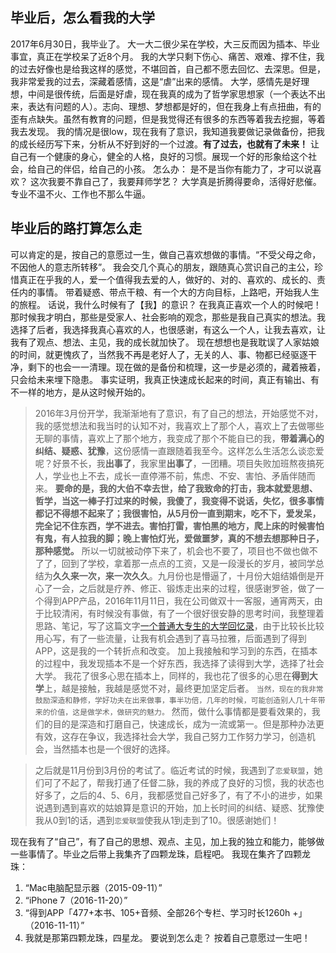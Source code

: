 ## 毕业后，怎么看我的大学 
2017年6月30日，我毕业了。
大一大二很少呆在学校，大三反而因为插本、毕业事宜，真正在学校呆了近8个月。
我的大学只剩下伤心、痛苦、艰难、撑不住，我的过去好像也是给我这样的感觉，不堪回首，自己都不愿去回忆、去深思。但是，我非常爱我的过去，深藏着感情，这是“虐”出来的感情。
大学，感情先是好理想，中间是很传统，后面是好虐，现在我真的成为了哲学家思想家（一个表达不出来，表达有问题的人）。志向、理想、梦想都是好的，但在我身上有点扭曲，有的歪有点缺失。虽然有教育的问题，但是我觉得还有很多的东西等着我去挖掘，等着我去发现。
我的情况是很low，现在我有了意识，我知道我要做记录做备份，把我的成长经历写下来，分析从不好到好的一个过渡。**有了过去，也就有了未来！**
让自己有一个健康的身心，健全的人格，良好的习惯。展现一个好的形象给这个社会，给自己的伴侣，给自己的小孩。
怎么办：
是不是当你有能力了，才可以说喜欢？
这次我要不靠自己了，我要拜师学艺？
大学真是折腾得要命，活得好悲催。专业不温不火、工作也不那么牛逼。

## 毕业后的路打算怎么走
可以肯定的是，按自己的意愿过一生，做自己喜欢想做的事情。“不受父母之命，不因他人的意志所转移”。
我会交几个真心的朋友，跟随真心赏识自己的主公，珍惜真正在乎我的人，爱一个值得我去爱的人，做好的、对的、喜欢的、成长的、责任内的事情。
带着疑惑、带点干粮、有一个大的方向目标，上路吧，开始我人生的旅程。
话说，我什么时候有了【我】的意识？
在我真正喜欢一个人的时候吧！那时候我才明白，那些是受家人、社会影响的观念，那些是我自己真实的想法。我选择了后者，我选择我真心喜欢的人，也很感谢，有这么一个人，让我去喜欢，让我有了观点、想法、主见，我的成长就加快了。
现在想想也是我耽误了人家姑娘的时间，就更愧疚了，当然我不再是老好人了，无关的人、事、物都已经驱逐干净，剩下的也会一一清理。现在做的是备份和梳理，这一步是必须的，藏着掖着，只会给未来埋下隐患。
事实证明，我真正快速成长起来的时间，真正有输出、有不一样的地方，是从这时候开始的。
>2016年3月份开学，我渐渐地有了意识，有了自己的想法，开始感觉不对，我的感觉想法和我当时的认知不对，我喜欢上了那个人，喜欢上了去做哪些无聊的事情，喜欢上了那个地方，我变成了那个不能自已的我，**带着满心的纠结、疑惑、犹豫**，这份感情一直跟随着我至今。这样怎么生活怎么谈恋爱呢？好景不长，我**出事了**，我家里**出事了**，一团糟。项目失败加班熬夜搞死人，学业也上不去，成长一直停滞不前，焦虑、不安、害怕、矛盾伴随而来。
**要命的是，我的大伯不幸去世，给了我致命的打击，我本就爱思想、哲学，当这一棒子打过来的时候，我傻了，我变得不说话，失忆，很多事情都记不得想不起来了；我很害怕，从5月份一直到期末，吃不下，爱发呆，完全记不住东西，学不进去。害怕打雷，害怕黑的地方，爬上床的时候害怕有鬼，有人拉我的脚；晚上害怕灯光，爱做噩梦，真的不想去想那种日子，那种感觉。**
所以一切就被动停下来了，机会也不要了，项目也不做也做不了了，回到了学校，拿着那一点点的工资，又是一段漫长的岁月，被同学总结为**久久来一次，来一次久久**。九月份也是懵逼了，十月份大姐结婚倒是开心了一会，之后就是疗养、修正、锻炼走出来的过程，很感谢罗爸，做了一个得到APP产品，2016年11月11日，我在公司做双十一客服，通宵两天，由于比较清闲，有时候没有事做，有了一个很好很安静的思考时间，我整理着思路、笔记，写了这篇文字[一个普通大专生的大学回忆录](http://www.jianshu.com/p/9f85449d81e1)，由于比较长比较用心写，有了一些流量，让我有机会遇到了喜马拉雅，后面遇到了得到APP，这是我的一个转折点和改变。
加上我接触和学习到的东西，在插本的过程中，我发现插本不是一个好东西，我选择了读得到大学，选择了社会大学。
我花了很多心思在插本上，同样的，我也花了很多的心思在**得到大学**上，越是接触，我越是感觉不对，最终更加坚定后者。
`当然，现在的我非常鼓励深造和静修，学好功夫在出来做事，事半功倍，几年的时候，可能创造别人几十年带来的价值，这是做学术，做研究的魅力。`
然而，做什么事情都是要看效果的，我们的目的是深造和打磨自己，快速成长，成为一流或第一。但是那种办法更有效，这存在争议，我选择社会大学，我自己努力工作努力学习，创造机会，当然插本也是一个很好的选择。

>之后就是11月份到3月份的考试了。临近考试的时候，我遇到了`恋爱联盟`，她们可了不起了，帮我打通了任督二脉，我的养成了良好的习惯，我的状态也好多了，之后的4、5、6月，我都感觉自己好多了，有了不小的进步，如果说遇到遇到喜欢的姑娘算是意识的开始，加上长时间的纠结、疑惑、犹豫使我从0到1的话，遇到`恋爱联盟`使我从1到走到了10。很感谢她们！

现在我有了“自己”，有了自己的思想、观点、主见，加上我的独立和能力，能够做一些事情了。毕业之后带上我集齐了四颗龙珠，启程吧。
我现在集齐了四颗龙珠：
1. “Mac电脑配显示器（2015-09-11）”
2. “iPhone 7（2016-11-20）”
3. “得到APP「477+本书、105+音频、全部26个专栏、学习时长1260h +」（2016-11-11）”
4. 我就是那第四颗龙珠，四星龙。
要说到怎么走？
按着自己意愿过一生吧！
